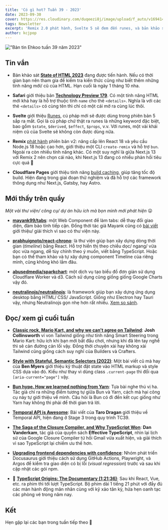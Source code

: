 ```yaml
---
title: 'Có gì hot? Tuần 39 - 2023'
date: 2023-09-30
cover: https://res.cloudinary.com/duqeezi8j/image/upload/f_auto/v1694145389/ehkoo/newsletters/w39-2023.png
tags: Newsletter
excerpt: 'Remix 2.0 phát hành, Svelte 5 sẽ đem đến runes, và bản khảo sát State of HTML 2023 đang được tiến hành.'
author: kcjpop
---
```


!["Bản tin Ehkoo tuần 39 năm 2023"](https://res.cloudinary.com/duqeezi8j/image/upload/f_auto/v1694145389/ehkoo/newsletters/w39-2023.png)

## Tin vắn

- Bản khảo sát [**State of HTML 2023**](https://survey.devographics.com/en-US/survey/state-of-html/2023) đang được tiến hành. Nếu có thời gian bạn nên tham gia để kiểm tra kiến thức cũng như biết thêm những tính năng mới/ cũ của HTML. Hạn cuối là ngày 1 tháng 10 nha.

- **Safari** giới thiệu bản [**Technology Preview 179**](https://webkit.org/blog/14532/release-notes-for-safari-technology-preview-179/). Có một tính năng HTML mới khá hay là hỗ trợ thuộc tính `name` cho thẻ `<details>`. Nghĩa là với các thẻ `<details>` có cùng tên thì chỉ có một cái mở ra cùng lúc thôi.

- **Svelte** giới thiệu [Runes](https://svelte.dev/blog/runes), cú pháp mới sẽ được dùng trong phiên bản 5 sắp ra mắt. Gọi là cú pháp chứ thật ra runes là những keyword đặc biệt, bao gồm `$state`, `$derived`, `$effect`, `$props`, v.v. Với runes, một vài khái niệm cũ của Svelte sẽ không còn được dùng nữa.

- **Remix** [phát hành](https://remix.run/blog/remix-v2) phiên bản v2: nâng cấp lên React 18 và yêu cầu Node.js 18 hoặc cao hơn, giới thiệu một CLI `create-remix` và hỗ trợ `bun`. Ngoài ra còn nhiều tính năng khác. Có một suy nghĩ là giữa Next.js 13 với Remix 2 nên chọn cái nào, khi Next.js 13 đang có nhiều phản hồi tiêu cực quá 🤔

- **Cloudflare Pages** giới thiệu tính năng [build caching](https://blog.cloudflare.com/race-ahead-with-build-caching/), giúp tăng tốc độ build. Hiện đang trong giai đoạn thử nghiệm và đã hỗ trợ các framework thông dụng như Next.js, Gatsby, hay Astro.

## Mới thấy trên quầy

_Một vài thư viện/ công cụ/ dự án hữu ích mà bọn mình mới phát hiện_ 😛

- [**mayank99/tabs**](https://github.com/mayank99/tabs): một Web Component để làm tabs: dễ thay đổi giao diện, đảm bảo tính tiếp cận. Đồng thời tác giả Mayank cũng có [bài viết](https://www.mayank.co/blog/tabs) giới thiệu/ giải thích vì sao có thư viện này.

- [**prabhuignoto/react-chrono**](https://github.com/prabhuignoto/react-chrono): là thư viện giúp bạn xây dựng dòng thời gian (_timeline_) bằng React. Hỗ trợ hiển thị theo chiều dọc/ ngang/ vừa dọc vừa ngang, dễ tùy chỉnh theo ý muốn, viết bằng TypeScript. Hoặc bạn có thể tham khảo và tự xây dựng component Timeline của riêng mình, cũng không khó lắm đâu.

- [**abusedmedia/sparkchart**](https://github.com/abusedmedia/sparkchart): một dịch vụ tạo biểu đồ đơn giản sử dụng Cloudflare Worker và d3. Cách sử dụng cũng giống giống Google Charts vậy đó.

- [**neutralinojs/neutralinojs**](https://github.com/neutralinojs/neutralinojs): là framework giúp bạn xây dựng ứng dụng desktop bằng HTML/ CSS/ JavaScript. Giống như Electron hay Tauri vậy, nhưng Neutralinojs gọn nhẹ hơn rất nhiều. [Xem so sánh](https://github.com/Elanis/web-to-desktop-framework-comparison).

## Đọc/ xem gì cuối tuần

- [**Classic rock, Mario Kart, and why we can't agree on Tailwind**](https://joshcollinsworth.com/blog/tailwind-is-smart-steering): **Josh Collinsworth** ví von Tailwind giống như tính năng Smart Steering trong Mario Kart: hữu ích khi bạn mới bắt đầu chơi, nhưng khi đã lên tay nghề thì sẽ cản đường cản lối vậy. Đồng thời chuyện xài hay không xài Tailwind cũng giống cách suy nghĩ của Builders và Crafters.

- [**Style with Stateful, Semantic Selectors (2022)**](https://benmyers.dev/blog/semantic-selectors/): Một bài viết cũ mà hay của **Ben Myers** giới thiệu kỹ thuật đặt state vào HTML markup và style CSS dựa vào đó. Kiểu như thay vì dùng class `.current-page` thì đổi qua `[aria-current="page"]` vậy.

- [**Bun hype. How we learned nothing from Yarn**](https://dev.to/thejaredwilcurt/bun-hype-how-we-learned-nothing-from-yarn-2n3j): Tựa bài nghe thú vị ha. Tác giả chỉ ra những điểm tương tự giữa Bun và Yarn, cách mà hai công cụ này tự giới thiệu về mình. Câu hỏi là Bun có đi đến kết cục giống như Yarn hay không thì phải để thời gian trả lời.

- [**Temporal API is Awesome**](https://taro.codes/posts/2023-08-23-temporal-api/): Bài viết của **Taro Dragan** giới thiệu về Temporal API, hiện đang ở Stage 3 trong quy trình TC39.

- [**The Saga of the Closure Compiler, and Why TypeScript Won**](https://effectivetypescript.com/2023/09/27/closure-compiler/): **Dan Vanderkam**, tác giả của quyển sách **Effective TypeScript**, nhìn lại lịch sử của Google Closure Compiler từ hồi Gmail vừa xuất hiện, và giải thích vì sao TypeScript lại chiếm ưu thế hơn.

- [**Upgrading frontend dependencies with confidence**](https://docusaurus.io/blog/upgrading-frontend-dependencies-with-confidence-using-visual-regression-testing): Nhóm phát triển Docusaurus giới thiệu cách sử dụng GitHub Actions, Playwright, và Argos để kiểm tra giao diện có bị lỗi (_visual regression_) trước và sau khi cập nhật các gói npm.

- 🎥 [**TypeScript Origins: The Documentary (1:21:36)**](https://www.youtube.com/watch?v=U6s2pdxebSo): Sau khi React, Vue, etc. ra phim thì tới lượt TypeScript. Bộ phim dài 1 tiếng 21 phút với đầy đủ các màn hành động mãn nhãn cùng với kỹ xảo tân kỳ, hứa hẹn oanh tạc các phòng vé trong năm nay.

## Kết

Hẹn gặp lại các bạn trong tuần tiếp theo 👋
